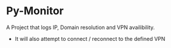 # Py-Monitor

A Project that logs IP, Domain resolution and VPN availibility.
- It will also attempt to connect / reconnect to the defined VPN
